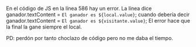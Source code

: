 En el código de JS en la línea 586 hay un error. La línea dice ganador.textContent = `El ganador es ${local.value}`; cuando debería decir  ganador.textContent = `El ganador es ${visitante.value}`;
El error hace que la final la gane siempre el local.

PD: perdón por tanto choclazo de código pero no me daba el tiempo.
